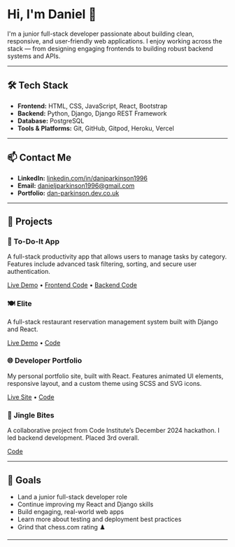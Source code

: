 # Hi, I'm Daniel 👋

I'm a junior full-stack developer passionate about building clean, responsive, and user-friendly web applications. I enjoy working across the stack — from designing engaging frontends to building robust backend systems and APIs.

---

## 🛠️ Tech Stack

- **Frontend:** HTML, CSS, JavaScript, React, Bootstrap
- **Backend:** Python, Django, Django REST Framework
- **Database:** PostgreSQL
- **Tools & Platforms:** Git, GitHub, Gitpod, Heroku, Vercel

---

## 📫 Contact Me

- **LinkedIn:** [linkedin.com/in/danjparkinson1996](https://www.linkedin.com/in/danjparkinson1996)
- **Email:** danieljparkinson1996@gmail.com
- **Portfolio:** [dan-parkinson.dev.co.uk](https://www.dan-parkinson-dev.co.uk)

---

## 📂 Projects

### 📝 To-Do-It App  
A full-stack productivity app that allows users to manage tasks by category. Features include advanced task filtering, sorting, and secure user authentication.

[Live Demo](https://to-do-it-frontend-39b98d526a2a.herokuapp.com/) • [Frontend Code](https://github.com/DanParkinson/to-do-it-frontend) • [Backend Code](https://github.com/DanParkinson/to-do-it-drf-api)

### 🍽️ Elite  
A full-stack restaurant reservation management system built with Django and React.

[Live Demo](https://elite-reservations-cd461c878952.herokuapp.com/) • [Code](https://github.com/DanParkinson/project-4-elite)

### 🌐 Developer Portfolio  
My personal portfolio site, built with React. Features animated UI elements, responsive layout, and a custom theme using SCSS and SVG icons.

[Live Site](https://www.dan-parkinson-dev.co.uk/) • [Code](https://github.com/DanParkinson/portfolio)

### 🔔 Jingle Bites  
A collaborative project from Code Institute’s December 2024 hackathon. I led backend development. Placed 3rd overall.

[Code](https://github.com/DanParkinson/Dec-2024-Hackathon)

---

## 🚀 Goals

- Land a junior full-stack developer role
- Continue improving my React and Django skills
- Build engaging, real-world web apps
- Learn more about testing and deployment best practices
- Grind that chess.com rating ♟️

---

<!-- Optional: GitHub Stats Section -->
<!-- 
![Daniel's GitHub Stats](https://github-readme-stats.vercel.app/api?username=DanParkinson&show_icons=true&theme=github_dark)
![Top Langs](https://github-readme-stats.vercel.app/api/top-langs/?username=DanParkinson&layout=compact&theme=github_dark)
-->
